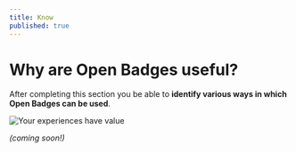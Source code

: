 ```yaml
---
title: Know
published: true
---
```


# Why are Open Badges useful?

After completing this section you be able to **identify various ways in which Open Badges can be used**.

<img src="{{ site.baseurl }}/img/visual-thinkery/experiences-value.png" alt="Your experiences have value"></a></p>

*(coming soon!)*
